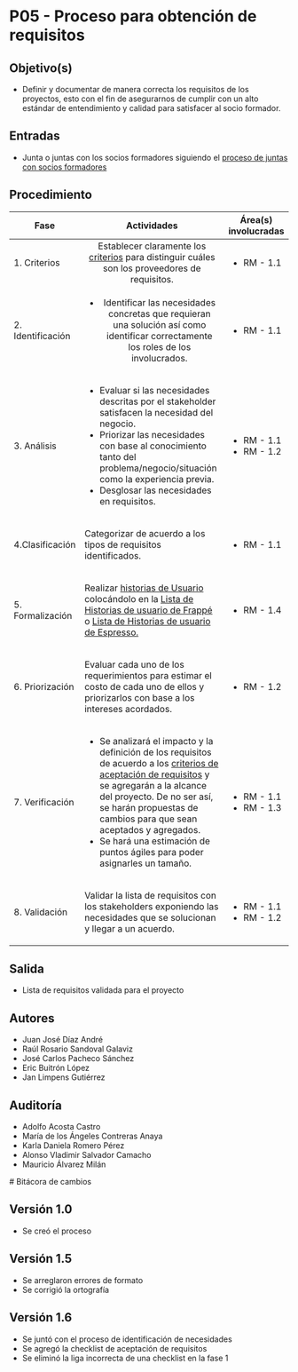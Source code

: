 # P05 - Proceso para obtención de requisitos

## Objetivo(s)

- Definir y documentar de manera correcta los requisitos de los proyectos, esto con el fin de asegurarnos de cumplir con
  un alto estándar de entendimiento y calidad para satisfacer al socio formador.

## Entradas

- Junta o juntas con los socios formadores siguiendo
  el [proceso de juntas con socios formadores](./P02-proceso-juntas-socios-formadores)

## Procedimiento

| Fase |   Actividades   | Área(s) involucradas |
|------|:---------------:|--------------------|
| 1. Criterios    | Establecer claramente los [criterios](../checklists/CH06-identificacion-proveedores-requierimientos) para distinguir  cuáles son los proveedores de requisitos. | <ul align="left" ><li>RM - 1.1</li></ul> |
| 2. Identificación    | <ul><li>Identificar las necesidades concretas que requieran una solución así como identificar correctamente los roles de los involucrados.</li></ul> | <ul><li>RM - 1.1</li></ul> |
| 3. Análisis     | <ul align="left" ><li>Evaluar si las necesidades descritas por el stakeholder satisfacen la necesidad del negocio.</li><li>Priorizar las necesidades con base al conocimiento tanto del problema/negocio/situación como la experiencia previa. </li><li>Desglosar las necesidades en requisitos. </li></ul>| <ul><li>RM - 1.1</li><li>RM - 1.2</li></ul> |
| 4.Clasificación | <p  align="left" >Categorizar de acuerdo a los tipos de requisitos identificados. </p>| <ul ><li>RM - 1.1</li></ul> |
| 5. Formalización | <p align="left">Realizar [historias de Usuario](./P13-proceso-generar-alimentar-historias-usuario)  colocándolo en la <a href="https://docs.google.com/spreadsheets/d/1p8eNzn0IgJH-SGfaK-i6bGYGC0DOQpu-bQXMhOE0LYU/edit#gid=1305724830"> Lista de Historias de usuario de Frappé </a> o  <a href="https://docs.google.com/spreadsheets/d/1xPuPU4C-SlJlFZ1v5lpxuJ4RD-dEz9dOgNvWhQ9ZiNo/edit#gid=1491480126"> Lista de Historias de usuario de Espresso. </a></p> | <ul><li>RM - 1.4</li></ul> |
| 6. Priorización |  <p align="left">Evaluar cada uno de los requerimientos para estimar el costo de cada uno de ellos y priorizarlos con base a los intereses acordados. </p> | <ul><li>RM - 1.2</li></ul> |
| 7. Verificación  | <ul align="left"> <li> Se analizará el impacto y la definición de los requisitos de acuerdo a los [criterios de aceptación de requisitos](../checklists/CH05-criterios-aceptacion-requisitos.md) y se agregarán a la alcance del proyecto. De no ser así, se harán propuestas de cambios para que sean aceptados y agregados. </li><li> Se hará una estimación de puntos ágiles para poder asignarles un tamaño.</li></ul> | <ul><li>RM - 1.1</li><li>RM - 1.3</li></ul> |
| 8. Validación  |  <p align="left">  Validar la lista de requisitos con los stakeholders exponiendo las necesidades que se solucionan y llegar a un acuerdo. </p> | <ul><li>RM - 1.1</li><li>RM - 1.2</li></ul> |



## Salida

<ul>
  <li>Lista de requisitos validada para el proyecto</li>
</ul>

## Autores

<ul>
<li>Juan José Díaz André</li>
<li>Raúl Rosario Sandoval Galaviz</li>
<li>José Carlos Pacheco Sánchez</li>
<li>Eric Buitrón López</li>
<li>Jan Limpens Gutiérrez</li>
</ul>

## Auditoría

<ul>
<li>Adolfo Acosta Castro</li>
<li>María de los Ángeles Contreras Anaya</li>
<li>Karla Daniela Romero Pérez</li>
<li>Alonso Vladimir Salvador Camacho</li>
<li>Mauricio Álvarez Milán</li>
</ul>
# Bitácora de cambios

## Versión 1.0
  - Se creó el proceso
## Versión 1.5
  - Se arreglaron errores de formato
  - Se corrigió la ortografía
  
## Versión 1.6
  - Se juntó con el proceso de identificación de necesidades
  - Se agregó la checklist de aceptación de requisitos
  - Se eliminó la liga incorrecta de una checklist en la fase 1
